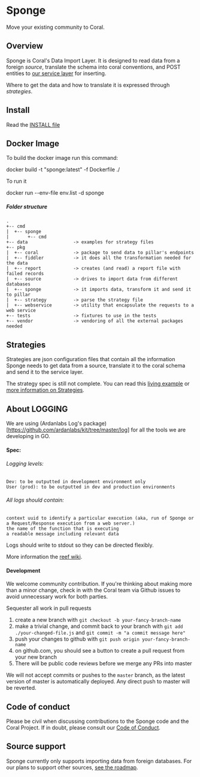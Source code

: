 # Sponge

Move your existing community to Coral.

## Overview

Sponge is Coral's Data Import Layer.  It is designed to read data from a foreign _source_, translate the schema into coral conventions, and POST entities to [our service layer](https://github.com/coralproject/pillar) for inserting.

Where to get the data and how to translate it is expressed through _strategies_.

## Install

Read the [INSTALL file](https://github.com/coralproject/sponge/blob/master/INSTALL.md)

## Docker Image

To build the docker image run this command:

docker build -t "sponge:latest" -f Dockerfile ./

To run it

docker run --env-file env.list -d sponge

##### Folder structure

```
.
+-- cmd
|  +-- sponge
|       +-- cmd
+-- data                 -> examples for strategy files
+-- pkg
|  +-- coral             -> package to send data to pillar's endpoints
|  +-- fiddler           -> it does all the transformation needed for the data
|  +-- report            -> creates (and read) a report file with failed records
|  +-- source            -> drives to import data from different databases
|  +-- sponge            -> it imports data, transform it and send it to pillar
|  +-- strategy          -> parse the strategy file
|  +-- webservice        -> utility that encapsulate the requests to a web service
+-- tests                -> fixtures to use in the tests
+-- vendor               -> vendoring of all the external packages needed
```


## Strategies

Strategies are json configuration files that contain all the information Sponge needs to get data from a source, translate it to the coral schema and send it to the service layer.

The strategy spec is still not complete. You can read this [living example](https://github.com/coralproject/sponge/blob/master/strategy/strategy_mysql.json.example) or [more information on Strategies](https://github.com/coralproject/sponge/tree/master/pkg/strategy).

## About LOGGING

We are using (Ardanlabs Log's package)[https://github.com/ardanlabs/kit/tree/master/log] for all the tools we are developing in GO.

#### Spec:

###### Logging levels:

    Dev: to be outputted in development environment only
    User (prod): to be outputted in dev and production environments

###### All logs should contain:

    context uuid to identify a particular execution (aka, run of Sponge or a Request/Response execution from a web server.)
    the name of the function that is executing
    a readable message including relevant data

Logs should write to stdout so they can be directed flexibly.

More information the [reef wiki](https://github.com/coralproject/reef/wiki/Application-Logging).

#### Development

We welcome community contribution. If you're thinking about making more than a minor change, check in with the Coral team via Github issues to avoid unnecessary work for both parties.

Sequester all work in pull requests

  1. create a new branch with `git checkout -b your-fancy-branch-name`
  2. make a trivial change, and commit back to your branch with `git add ./your-changed-file.js` and `git commit -m "a commit message here"`
  3. push your changes to github with `git push origin your-fancy-branch-name`
  4. on github.com, you should see a button to create a pull request from your new branch
  5. There will be public code reviews before we merge any PRs into master

We will not accept commits or pushes to the `master` branch, as the latest version of master is automatically deployed. Any direct push to master will be reverted.

## Code of conduct

Please be civil when discussing contributions to the Sponge code and the Coral Project. If in doubt, please consult our [Code of Conduct](https://the-coral-project.gitbooks.io/coral-bible/content/codeofconduct.html).

## Source support

Sponge currently only supports importing data from foreign databases.  For our plans to support other sources, [see the roadmap](ROADMAP.md).
